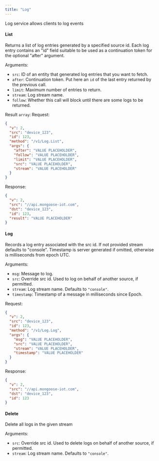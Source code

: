 ```yaml
---
title: "Log"
---
```


Log service allows clients to log events

#### List
Returns a list of log entries generated by a specified source id. Each log entry contains an "id" field suitable to be used as a continuation token for the optional "after" argument.

Arguments:
- `src`: ID of an entity that generated log entries that you want to fetch.
- `after`: Continuation token. Put here an `id` of the last entry returned by the previous call.
- `limit`: Maximum number of entries to return.
- `stream`: Log stream name.
- `follow`: Whether this call will block until there are some logs to be returned.

Result `array`: 
Request:
```json
{
  "v": 2,
  "src": "device_123",
  "id": 123,
  "method": "/v1/Log.List",
  "args": {
    "after": "VALUE PLACEHOLDER",
    "follow": "VALUE PLACEHOLDER",
    "limit": "VALUE PLACEHOLDER",
    "src": "VALUE PLACEHOLDER",
    "stream": "VALUE PLACEHOLDER"
  }
}

```

Response:
```json
{
  "v": 2,
  "src": "//api.mongoose-iot.com",
  "dst": "device_123",
  "id": 123,
  "result": "VALUE PLACEHOLDER"
}

```

#### Log
Records a log entry associated with the src id. If not provided stream defaults to "console". Timestamp is server generated if omitted, otherwise is milliseconds from epoch UTC.

Arguments:
- `msg`: Message to log.
- `src`: Override src id. Used to log on behalf of another source, if permitted.
- `stream`: Log stream name. Defaults to `"console"`.
- `timestamp`: Timestamp of a message in milliseconds since Epoch.

Request:
```json
{
  "v": 2,
  "src": "device_123",
  "id": 123,
  "method": "/v1/Log.Log",
  "args": {
    "msg": "VALUE PLACEHOLDER",
    "src": "VALUE PLACEHOLDER",
    "stream": "VALUE PLACEHOLDER",
    "timestamp": "VALUE PLACEHOLDER"
  }
}

```

Response:
```json
{
  "v": 2,
  "src": "//api.mongoose-iot.com",
  "dst": "device_123",
  "id": 123
}

```

#### Delete
Delete all logs in the given stream

Arguments:
- `src`: Override src id. Used to delete logs on behalf of another source, if permitted.
- `stream`: Log stream name. Defaults to `"console"`.


